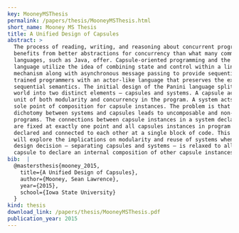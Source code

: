 ```yaml
---
key: MooneyMSThesis
permalink: /papers/thesis/MooneyMSThesis.html
short_name: Mooney MS Thesis
title: A Unified Design of Capsules
abstract: >
  The process of reading, writing, and reasoning about concurrent programs
  benefits from better abstractions for concurrency than what many common
  languages, such as Java, offer. Capsule-oriented programming and the Panini
  language utilize the idea of combining state and control within a linguistic
  mechanism along with asynchronous message passing to provide sequentially
  trained programmers with an actor-like language that preserves the expected
  sequential semantics. The initial design of the Panini language splits the
  world into two distinct elements – capsules and systems. A capsule acts as the
  unit of both modularity and concurrency in the program. A system acts as the
  sole point of composition for capsule instances. The problem is that the
  dichotomy between systems and capsules leads to uncomposable and non-modular
  programs. The connections between capsule instances in a system declaration
  are fixed at exactly one point and all capsules instances in program must be
  declared and connected to each other at a single block of code. This thesis
  will explore the implications on modularity and reuse of systems when a basic
  design decision – separating capsules and systems – is relaxed to allow a
  capsule to declare an internal composition of other capsule instances.
bib:  |
  @mastersthesis{mooney_2015,
    title={A Unified Design of Capsules},
    author={Mooney, Sean Lawrence},
    year={2015},
    school={Iowa State University}
  }
kind: thesis
download_link: /papers/thesis/MooneyMSThesis.pdf
publication_year: 2015
---
```

